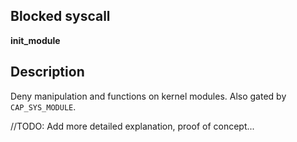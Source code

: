 ## Blocked syscall
**init_module**

## Description
Deny manipulation and functions on kernel modules. Also gated by `CAP_SYS_MODULE`.

//TODO: Add more detailed explanation, proof of concept...
